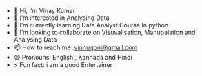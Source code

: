 - 👋 Hi, I’m Vinay Kumar
- 👀 I’m interested in Analysing Data 
- 🌱 I’m currently learning Data Analyst Course In python
- 💞️ I’m looking to collaborate on Visuvalisation, Manupalation and Analysing Data
- 📫 How to reach me :vinnugoni@gmail.com
- 😄 Pronouns: English , Kannada and Hindi
- ⚡ Fun fact: i am a good Entertainer

<!---
vinay2035/vinay2035 is a ✨ special ✨ repository because its `README.md` (this file) appears on your GitHub profile.
You can click the Preview link to take a look at your changes.
--->
